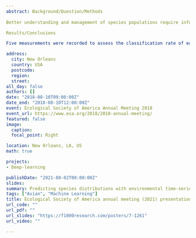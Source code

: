 ```yaml
---
abstract: Background/Question/Methods
 
Better understanding and management of species populations require information on habitat requirements. Modeling species presence-absence as a function of environmental variables is one approach to address this question. Game bird introductions are regularly implemented throughout the world, even when little information of the species’ needs are known. The Chukar partridge (Alectoris chukar) was used as a test species for this study. Data related to site-level factors were collected and analyzed, which include physiography, climate, land-coverage type, and habitat range in an effort to understand Chukar habitat needs in Washington state and distinguish which algorithms are best suited when limited to these data types. Generalized linear models (GLM), support vector machines(SVM), random forests (RF), and artificial neural networks (ANN), were utilized for this experiment. Principal component analysis (PCA) was also implemented in an effort to reduce variable dimensionality.

Results/Conclusions

Five measurements were recorded to assess the classification rate of each model: predicted accuracy (ACC) , sensitivity (SENS), specificity (SPEC), positive prediction value (PPV) , negative prediction value (NPV), and Cohen’s kappa (Kappa). Results for this study indicate the RF models provide the most accurate predictions for all of these test. To test the predictive potential of these models, an external validation data set was further analyzed. We tested the predicted accuracy for three counties in Oregon where Chukars are present. The random forest model correctly identified 79% of sites with the ANN and SVM scoring 51% and GLM 41%. Two methods of PCA transformation were further applied to each model. The first involves retaining eigenvectors with eigenvalues greater than one  and the second involves specifying a minimum degree of cumulative variance as a threshold for inclusion. These results reduced model accuracy, implying reduce dimensionality is not always necessary. Variables related to climate and slope quality were found to be the most important predictors of Chukar distribution and grassland landcover-type as the most suitable habitat. The results indicate RF models provide more useful estimates for species habitat requirements.

address:
  city: New Orleans
  country: USA
  postcode: 
  region: 
  street: 
all_day: false
authors: []
date: "2018-08-10T09:00:00Z"
date_end: "2018-08-10T12:00:00Z"
event: Ecological Society of America Annual Meeting 2018
event_url: https://www.esa.org/2018/2018-annual-meeting/
featured: false
image:
  caption: 
  focal_point: Right

location: New Orleans, LA, US
math: true

projects:
- Deep-learning

publishDate: "2021-08-02T00:00:00Z"
slides: 
summary: Predicting species distributions with environmental time-series data and deep-learning.
tags: ["Avian", "Machine Learning"]
title: Ecological Society of America annual meeting (2021) presentation
url_code: ""
url_pdf: ""
url_slides: "https://f1000research.com/posters/7-1261"
url_video: ""

---
```



